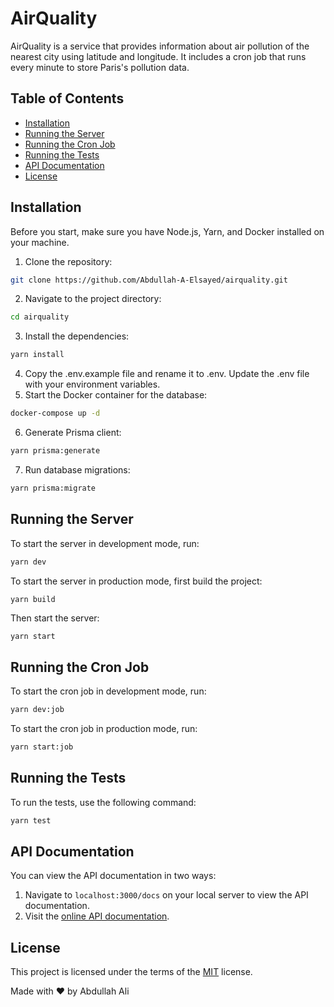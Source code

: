 # AirQuality

AirQuality is a service that provides information about air pollution of the nearest city using latitude and longitude. It includes a cron job that runs every minute to store Paris's pollution data.

## Table of Contents

- [Installation](#installation)
- [Running the Server](#running-the-server)
- [Running the Cron Job](#running-the-cron-job)
- [Running the Tests](#running-the-tests)
- [API Documentation](#api-documentation)
- [License](#license)

## Installation

Before you start, make sure you have Node.js, Yarn, and Docker installed on your machine.

1. Clone the repository:

```bash
git clone https://github.com/Abdullah-A-Elsayed/airquality.git
```

2. Navigate to the project directory:

```bash
cd airquality
```

3. Install the dependencies:

```bash
yarn install
```

4. Copy the .env.example file and rename it to .env. Update the .env file with your environment variables.
5. Start the Docker container for the database:

```bash
docker-compose up -d
```

6. Generate Prisma client:

```bash
yarn prisma:generate
```

7. Run database migrations:

```bash
yarn prisma:migrate
```

## Running the Server

To start the server in development mode, run:

```bash
yarn dev
```

To start the server in production mode, first build the project:

```bash
yarn build
```

Then start the server:

```
yarn start
```

## Running the Cron Job

To start the cron job in development mode, run:

```bash
yarn dev:job
```

To start the cron job in production mode, run:

```bash
yarn start:job
```

## Running the Tests

To run the tests, use the following command:

```bash
yarn test
```

## API Documentation

You can view the API documentation in two ways:

1. Navigate to `localhost:3000/docs` on your local server to view the API documentation.
2. Visit the [online API documentation](https://htmlpreview.github.io/?https://github.com/Abdullah-A-Elsayed/airquality/blob/main/docs/output/index.html).

## License

This project is licensed under the terms of the [MIT](https://mit-license.org/) license.

Made with ❤️ by Abdullah Ali
